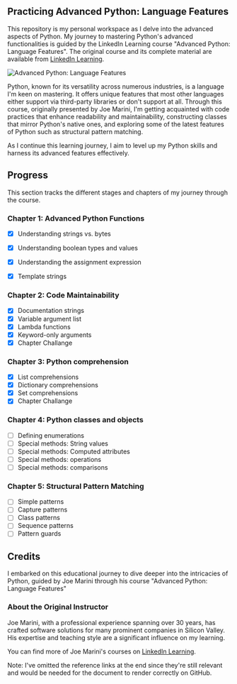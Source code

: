 ## Practicing Advanced Python: Language Features

This repository is my personal workspace as I delve into the advanced aspects of Python. My journey to mastering Python's advanced functionalities is guided by the LinkedIn Learning course "Advanced Python: Language Features". The original course and its complete material are available from [LinkedIn Learning][lil-course-url].

![Advanced Python: Language Features][lil-thumbnail-url]

Python, known for its versatility across numerous industries, is a language I'm keen on mastering. It offers unique features that most other languages either support via third-party libraries or don't support at all. Through this course, originally presented by Joe Marini, I'm getting acquainted with code practices that enhance readability and maintainability, constructing classes that mirror Python's native ones, and exploring some of the latest features of Python such as structural pattern matching.

As I continue this learning journey, I aim to level up my Python skills and harness its advanced features effectively.

## Progress

This section tracks the different stages and chapters of my journey through the course. 

### Chapter 1: Advanced Python Functions
- [x] Understanding strings vs. bytes 
- [x] Understanding boolean types and values
- [x] Understanding the assignment expression
- [x] Template strings


### Chapter 2: Code Maintainability
- [x] Documentation strings
- [x] Variable argument list
- [x] Lambda functions
- [x] Keyword-only arguments
- [x] Chapter Challange

### Chapter 3: Python comprehension
- [x] List comprehensions
- [x] Dictionary comprehensions
- [x] Set comprehensions
- [x] Chapter Challange

### Chapter 4: Python classes and objects
- [ ] Defining enumerations
- [ ] Special methods: String values
- [ ] Special methods: Computed attributes
- [ ] Special methods: operations
- [ ] Special methods: comparisons

### Chapter 5: Structural Pattern Matching
- [ ] Simple patterns
- [ ] Capture patterns
- [ ] Class patterns
- [ ] Sequence patterns
- [ ] Pattern guards

## Credits

I embarked on this educational journey to dive deeper into the intricacies of Python, guided by Joe Marini through his course "Advanced Python: Language Features"

### About the Original Instructor

Joe Marini, with a professional experience spanning over 30 years, has crafted software solutions for many prominent companies in Silicon Valley. His expertise and teaching style are a significant influence on my learning.

You can find more of Joe Marini's courses on [LinkedIn Learning](https://www.linkedin.com/learning/instructors/joe-marini).

Note: I've omitted the reference links at the end since they're still relevant and would be needed for the document to render correctly on GitHub.

[lil-course-url]: https://www.linkedin.com/learning/advanced-python-language-features?dApp=59033956
[lil-thumbnail-url]: https://media.licdn.com/dms/image/C560DAQGse5pGo4mLQw/learning-public-crop_288_512/0/1678465532457?e=2147483647&v=beta&t=0UQWPDRu2DI_YBrVq-s7L5jQ4WkpV6Xzr4aVR3tuPnM
